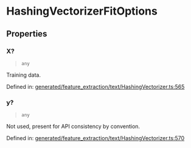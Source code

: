 # HashingVectorizerFitOptions

## Properties

### X?

> `any`

Training data.

Defined in:  [generated/feature\_extraction/text/HashingVectorizer.ts:565](https://github.com/transitive-bullshit/scikit-learn-ts/blob/92ab806/packages/sklearn/src/generated/feature_extraction/text/HashingVectorizer.ts#L565)

### y?

> `any`

Not used, present for API consistency by convention.

Defined in:  [generated/feature\_extraction/text/HashingVectorizer.ts:570](https://github.com/transitive-bullshit/scikit-learn-ts/blob/92ab806/packages/sklearn/src/generated/feature_extraction/text/HashingVectorizer.ts#L570)
